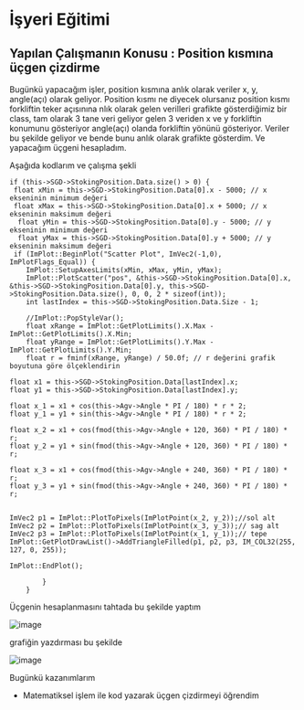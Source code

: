 # İşyeri Eğitimi


##  Yapılan Çalışmanın Konusu : Position kısmına üçgen çizdirme

Bugünkü yapacağım işler, position kısmına anlık olarak veriler x, y, angle(açı) olarak geliyor. Position kısmı ne diyecek olursanız position kısmı forkliftin teker açısınına nlık olarak gelen verilleri grafikte gösterdiğimiz bir class, tam olarak 3 tane veri geliyor gelen 3 veriden x ve y forkliftin konumunu gösteriyor angle(açı) olanda forkliftin yönünü gösteriyor.  Veriler bu şekilde geliyor ve bende bunu anlık olarak grafikte gösterdim. Ve yapacağım üçgeni hesapladım.

Aşağıda kodlarım ve çalışma şekli 

	if (this->SGD->StokingPosition.Data.size() > 0) {
  	 float xMin = this->SGD->StokingPosition.Data[0].x - 5000; // x ekseninin minimum değeri
  	 float xMax = this->SGD->StokingPosition.Data[0].x + 5000; // x ekseninin maksimum değeri
 	  float yMin = this->SGD->StokingPosition.Data[0].y - 5000; // y ekseninin minimum değeri
 	  float yMax = this->SGD->StokingPosition.Data[0].y + 5000; // y ekseninin maksimum değeri
  	 if (ImPlot::BeginPlot("Scatter Plot", ImVec2(-1,0), ImPlotFlags_Equal)) {
		ImPlot::SetupAxesLimits(xMin, xMax, yMin, yMax);
		ImPlot::PlotScatter("pos", &this->SGD->StokingPosition.Data[0].x, &this->SGD->StokingPosition.Data[0].y, this->SGD->StokingPosition.Data.size(), 0, 0, 2 * sizeof(int));
		int lastIndex = this->SGD->StokingPosition.Data.Size - 1;

		//ImPlot::PopStyleVar();
		float xRange = ImPlot::GetPlotLimits().X.Max - ImPlot::GetPlotLimits().X.Min;
		float yRange = ImPlot::GetPlotLimits().Y.Max - ImPlot::GetPlotLimits().Y.Min;
		float r = fminf(xRange, yRange) / 50.0f; // r değerini grafik boyutuna göre ölçeklendirin

	float x1 = this->SGD->StokingPosition.Data[lastIndex].x;
	float y1 = this->SGD->StokingPosition.Data[lastIndex].y;

	float x_1 = x1 + cos(this->Agv->Angle * PI / 180) * r * 2;
	float y_1 = y1 + sin(this->Agv->Angle * PI / 180) * r * 2;
		
	float x_2 = x1 + cos(fmod(this->Agv->Angle + 120, 360) * PI / 180) * r;
	float y_2 = y1 + sin(fmod(this->Agv->Angle + 120, 360) * PI / 180) * r;

	float x_3 = x1 + cos(fmod(this->Agv->Angle + 240, 360) * PI / 180) * r;
	float y_3 = y1 + sin(fmod(this->Agv->Angle + 240, 360) * PI / 180) * r;


	ImVec2 p1 = ImPlot::PlotToPixels(ImPlotPoint(x_2, y_2));//sol alt 
	ImVec2 p2 = ImPlot::PlotToPixels(ImPlotPoint(x_3, y_3));// sag alt 
	ImVec2 p3 = ImPlot::PlotToPixels(ImPlotPoint(x_1, y_1));// tepe
	ImPlot::GetPlotDrawList()->AddTriangleFilled(p1, p2, p3, IM_COL32(255, 127, 0, 255));
				
	ImPlot::EndPlot();
				
			}
		}



Üçgenin hesaplanmasını tahtada bu şekilde yaptım

![image](https://user-images.githubusercontent.com/65457096/230889634-71f1b790-30be-43cd-affb-0a9bdec82daf.png)

grafiğin yazdırması bu şekilde


![image](https://user-images.githubusercontent.com/65457096/230889666-7d8cd211-ed17-4502-aa21-80739a1ff223.png)


Bugünkü kazanımlarım
-	Matematiksel işlem ile kod yazarak üçgen çizdirmeyi öğrendim


 














 	







 





